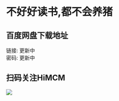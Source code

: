 # 不好好读书,都不会养猪

## 百度网盘下载地址

链接: 更新中  
密码: 更新中

## 扫码关注HiMCM
![](https://avatars2.githubusercontent.com/u/16745793?s=200&v=4)
